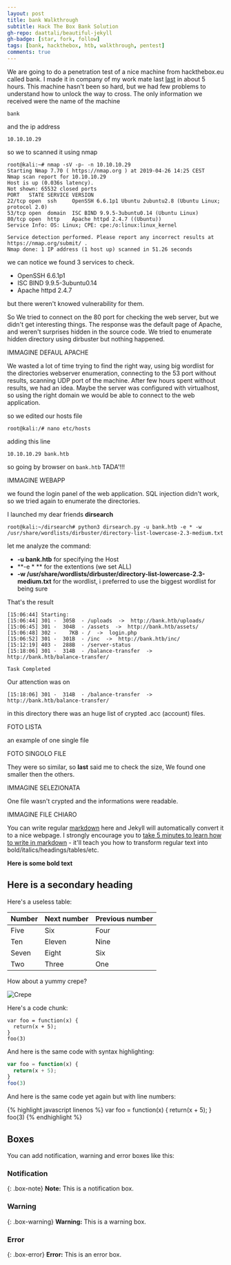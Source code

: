 ```yaml
---
layout: post
title: bank Walkthrough
subtitle: Hack The Box Bank Solution
gh-repo: daattali/beautiful-jekyll
gh-badge: [star, fork, follow]
tags: [bank, hackthebox, htb, walkthrough, pentest]
comments: true
---
```

We are going to do a penetration test of a nice machine from hackthebox.eu called bank. I made it in company of my work mate last [last](http://blog.notso.pro "last") in about 5 hours. This machine hasn't been so hard, but we had few problems to understand how to unlock the way to cross.
The only information we received were the name of the machine
````
bank
````
and the ip address
```
10.10.10.29 
```

so we to scanned it using nmap

~~~
root@kali:~# nmap -sV -p- -n 10.10.10.29
Starting Nmap 7.70 ( https://nmap.org ) at 2019-04-26 14:25 CEST
Nmap scan report for 10.10.10.29
Host is up (0.036s latency).
Not shown: 65532 closed ports
PORT   STATE SERVICE VERSION
22/tcp open  ssh     OpenSSH 6.6.1p1 Ubuntu 2ubuntu2.8 (Ubuntu Linux; protocol 2.0)
53/tcp open  domain  ISC BIND 9.9.5-3ubuntu0.14 (Ubuntu Linux)
80/tcp open  http    Apache httpd 2.4.7 ((Ubuntu))
Service Info: OS: Linux; CPE: cpe:/o:linux:linux_kernel

Service detection performed. Please report any incorrect results at https://nmap.org/submit/ .
Nmap done: 1 IP address (1 host up) scanned in 51.26 seconds
~~~

we can notice we found 3 services to check.

- OpenSSH 6.6.1p1
- ISC BIND 9.9.5-3ubuntu0.14
- Apache httpd 2.4.7

but there weren't knowed vulnerability for them.

So We tried to connect on the 80 port for checking the web server, but we didn't get interesting things.
The response was the default page of Apache, and weren't surprises hidden in the source code. We tried to enumerate hidden directory using dirbuster but nothing happened.

IMMAGINE DEFAUL APACHE

We wasted a lot of time trying to find the right way, 
using big wordlist for the directories webserver enumeration, connecting to the 53 port without results, scanning UDP port of the machine.
After few hours spent without results, we had an idea.
Maybe the server was configured with virtualhost, so using the right domain we would be able to connect to the web application.

so we edited our hosts file
~~~
root@kali:/# nano etc/hosts
~~~

adding this line
~~~
10.10.10.29	bank.htb
~~~

so going by browser on `bank.htb` TADA'!!!

IMMAGINE WEBAPP

we found the login panel of the web application.
SQL injection didn't work, so we tried again to enumerate the directories.

I launched my dear friends **dirsearch**

~~~
root@kali:~/dirsearch# python3 dirsearch.py -u bank.htb -e * -w /usr/share/wordlists/dirbuster/directory-list-lowercase-2.3-medium.txt 
~~~
let me analyze the command:
- **-u bank.htb** for specifying the Host
- **-e * ** for the extentions (we set ALL) 
- **-w /usr/share/wordlists/dirbuster/directory-list-lowercase-2.3-medium.txt** for the wordlist, i preferred to use the biggest wordlist for being sure

That's the result

~~~
[15:06:44] Starting: 
[15:06:44] 301 -  305B  - /uploads  ->  http://bank.htb/uploads/
[15:06:45] 301 -  304B  - /assets  ->  http://bank.htb/assets/
[15:06:48] 302 -    7KB - /  ->  login.php
[15:06:52] 301 -  301B  - /inc  ->  http://bank.htb/inc/
[15:12:19] 403 -  288B  - /server-status
[15:18:06] 301 -  314B  - /balance-transfer  ->  http://bank.htb/balance-transfer/

Task Completed
~~~

Our attenction was on

~~~
[15:18:06] 301 -  314B  - /balance-transfer  ->  http://bank.htb/balance-transfer/
~~~

in this directory there was an huge list of crypted .acc (account) files.

FOTO LISTA

an example of one single file

FOTO SINGOLO FILE

They were so similar, so **last** said me to check the size, We found one smaller then the others.

IMMAGINE SELEZIONATA

One file wasn't crypted and the informations were readable.

IMMAGINE FILE CHIARO







You can write regular [markdown](http://markdowntutorial.com/) here and Jekyll will automatically convert it to a nice webpage.  I strongly encourage you to [take 5 minutes to learn how to write in markdown](http://markdowntutorial.com/) - it'll teach you how to transform regular text into bold/italics/headings/tables/etc.

**Here is some bold text**

## Here is a secondary heading

Here's a useless table:

| Number | Next number | Previous number |
| :------ |:--- | :--- |
| Five | Six | Four |
| Ten | Eleven | Nine |
| Seven | Eight | Six |
| Two | Three | One |


How about a yummy crepe?

![Crepe](https://s3-media3.fl.yelpcdn.com/bphoto/cQ1Yoa75m2yUFFbY2xwuqw/348s.jpg)

Here's a code chunk:

~~~
var foo = function(x) {
  return(x + 5);
}
foo(3)
~~~

And here is the same code with syntax highlighting:

```javascript
var foo = function(x) {
  return(x + 5);
}
foo(3)
```

And here is the same code yet again but with line numbers:

{% highlight javascript linenos %}
var foo = function(x) {
  return(x + 5);
}
foo(3)
{% endhighlight %}

## Boxes
You can add notification, warning and error boxes like this:

### Notification

{: .box-note}
**Note:** This is a notification box.

### Warning

{: .box-warning}
**Warning:** This is a warning box.

### Error

{: .box-error}
**Error:** This is an error box.
